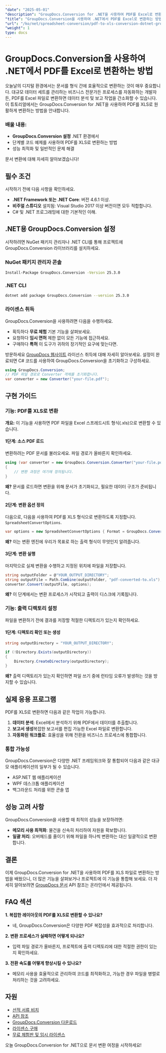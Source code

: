```yaml
---
"date": "2025-05-01"
"description": "GroupDocs.Conversion for .NET을 사용하여 PDF를 Excel로 변환하는 방법을 알아보세요. 코드 예제가 포함된 단계별 가이드를 따라 데이터 워크플로를 최적화해 보세요."
"title": "GroupDocs.Conversion을 사용하여 .NET에서 PDF를 Excel로 변환하는 방법"
"url": "/ko/net/spreadsheet-conversion/pdf-to-xls-conversion-dotnet-groupdocs/"
"weight": 1
type: docs
---
```

# GroupDocs.Conversion을 사용하여 .NET에서 PDF를 Excel로 변환하는 방법

오늘날의 디지털 환경에서는 문서를 형식 간에 효율적으로 변환하는 것이 매우 중요합니다. 대규모 데이터 세트를 관리하는 비즈니스 전문가든 프로세스를 자동화하는 개발자든, PDF를 Excel 파일로 변환하면 데이터 분석 및 보고 작업을 간소화할 수 있습니다. 이 튜토리얼에서는 GroupDocs.Conversion for .NET을 사용하여 PDF를 XLS로 원활하게 변환하는 방법을 안내합니다.

### 배울 내용:
- **GroupDocs.Conversion 설정** .NET 환경에서
- 단계별 코드 예제를 사용하여 PDF를 XLS로 변환하는 방법
- 성능 최적화 및 일반적인 문제 해결

문서 변환에 대해 자세히 알아보겠습니다!

## 필수 조건

시작하기 전에 다음 사항을 확인하세요.
- **.NET Framework 또는 .NET Core**: 버전 4.6.1 이상.
- **비주얼 스튜디오** 설치됨: Visual Studio 2017 이상 버전이면 모두 적합합니다.
- C# 및 .NET 프로그래밍에 대한 기본적인 이해.

## .NET용 GroupDocs.Conversion 설정

시작하려면 NuGet 패키지 관리자나 .NET CLI를 통해 프로젝트에 GroupDocs.Conversion 라이브러리를 설치하세요.

### **NuGet 패키지 관리자 콘솔**
```bash
Install-Package GroupDocs.Conversion -Version 25.3.0
```

### **.NET CLI**
```bash
dotnet add package GroupDocs.Conversion --version 25.3.0
```

### 라이센스 취득
GroupDocs.Conversion을 사용하려면 다음을 수행하세요.
- 획득하다 **무료 체험** 기본 기능을 살펴보세요.
- 요청하다 **임시 면허** 제한 없이 모든 기능에 접근하세요.
- 구매하다 **특허** 이 도구가 귀하의 장기적인 요구에 맞는다면.

방문하세요 [GroupDocs 웹사이트](https://purchase.groupdocs.com/buy) 라이선스 취득에 대해 자세히 알아보세요. 설정이 완료되면 C# 코드를 사용하여 GroupDocs.Conversion을 초기화하고 구성하세요.

```csharp
using GroupDocs.Conversion;
// PDF 파일 경로로 Converter 객체를 초기화합니다.
var converter = new Converter("your-file.pdf");
```

## 구현 가이드

### 기능: PDF를 XLS로 변환

**개요:** 이 기능을 사용하면 PDF 파일을 Excel 스프레드시트 형식(.xls)으로 변환할 수 있습니다.

#### 1단계: 소스 PDF 로드
변환하려는 PDF 문서를 불러오세요. 파일 경로가 올바른지 확인하세요.

```csharp
using (var converter = new GroupDocs.Conversion.Converter("your-file.pdf"))
{
    // 변환 과정은 여기에 정의됩니다.
}
```
**왜?** 문서를 로드하면 변환을 위해 문서가 초기화되고, 필요한 데이터 구조가 준비됩니다.

#### 2단계: 변환 옵션 정의
다음으로, 다음을 사용하여 PDF를 XLS 형식으로 변환하도록 지정합니다. `SpreadsheetConvertOptions`.

```csharp
var options = new SpreadsheetConvertOptions { Format = GroupDocs.Conversion.FileTypes.SpreadsheetFileType.Xls };
```
**왜?** 이는 변환 엔진에 우리가 목표로 하는 출력 형식이 무엇인지 알려줍니다.

#### 3단계: 변환 실행
마지막으로 실제 변환을 수행하고 지정된 위치에 파일을 저장합니다.

```csharp
string outputFolder = @"YOUR_OUTPUT_DIRECTORY";
string outputFile = Path.Combine(outputFolder, "pdf-converted-to.xls");
converter.Convert(outputFile, options);
```
**왜?** 이 단계에서는 변환 프로세스가 시작되고 출력이 디스크에 기록됩니다.

### 기능: 출력 디렉토리 설정
파일을 변환하기 전에 결과를 저장할 적절한 디렉토리가 있는지 확인하세요.

#### 1단계: 디렉토리 확인 또는 생성

```csharp
string outputDirectory = "YOUR_OUTPUT_DIRECTORY";

if (!Directory.Exists(outputDirectory))
{
    Directory.CreateDirectory(outputDirectory);
}
```
**왜?** 출력 디렉토리가 있는지 확인하면 파일 쓰기 중에 런타임 오류가 발생하는 것을 방지할 수 있습니다.

## 실제 응용 프로그램
PDF를 XLS로 변환하면 다음과 같은 작업이 가능합니다.
1. **데이터 분석**: Excel에서 분석하기 위해 PDF에서 데이터를 추출합니다.
2. **보고서 생성**복잡한 보고서를 편집 가능한 Excel 파일로 변환합니다.
3. **자동화된 워크플로**: 효율성을 위해 전환을 비즈니스 프로세스에 통합합니다.

### 통합 가능성
GroupDocs.Conversion은 다양한 .NET 프레임워크와 잘 통합되어 다음과 같은 대규모 애플리케이션의 일부가 될 수 있습니다.
- ASP.NET 웹 애플리케이션
- WPF 데스크톱 애플리케이션
- 백그라운드 처리를 위한 콘솔 앱

## 성능 고려 사항
GroupDocs.Conversion을 사용할 때 최적의 성능을 보장하려면:
- **메모리 사용 최적화**: 물건을 신속히 처리하여 자원을 확보합니다.
- **일괄 처리**: 오버헤드를 줄이기 위해 파일을 하나씩 변환하는 대신 일괄적으로 변환합니다.

## 결론
이제 GroupDocs.Conversion for .NET을 사용하여 PDF를 XLS 파일로 변환하는 방법을 배웠으니, 더 많은 기능을 살펴보거나 프로젝트에 이 기능을 통합해 보세요. 더 자세히 알아보려면 [GroupDocs 문서](https://docs.groupdocs.com/conversion/net/) API 참조는 온라인에서 제공됩니다.

## FAQ 섹션
**1. 복잡한 레이아웃의 PDF를 XLS로 변환할 수 있나요?**
- 네, GroupDocs.Conversion은 다양한 PDF 복잡성을 효과적으로 처리합니다.

**2. 변환 프로세스가 실패하면 어떻게 되나요?**
- 입력 파일 경로가 올바른지, 프로젝트에 출력 디렉토리에 대한 적절한 권한이 있는지 확인하세요.

**3. 전환 속도를 어떻게 향상시킬 수 있나요?**
- 메모리 사용을 효율적으로 관리하여 코드를 최적화하고, 가능한 경우 파일을 병렬로 처리하는 것을 고려하세요.

## 자원
- [선적 서류 비치](https://docs.groupdocs.com/conversion/net/)
- [API 참조](https://reference.groupdocs.com/conversion/net/)
- [GroupDocs.Conversion 다운로드](https://releases.groupdocs.com/conversion/net/)
- [라이센스 구매](https://purchase.groupdocs.com/buy)
- [무료 체험판 및 임시 라이센스](https://releases.groupdocs.com/conversion/net/)

오늘 GroupDocs.Conversion for .NET으로 문서 변환 여정을 시작하세요!